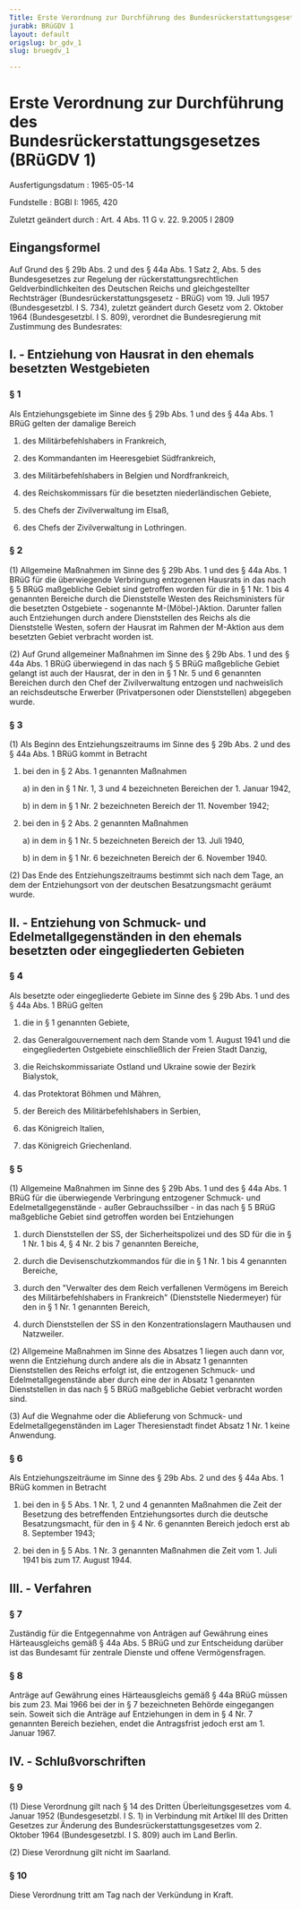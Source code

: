 ```yaml
---
Title: Erste Verordnung zur Durchführung des Bundesrückerstattungsgesetzes
jurabk: BRüGDV 1
layout: default
origslug: br_gdv_1
slug: bruegdv_1

---
```


# Erste Verordnung zur Durchführung des Bundesrückerstattungsgesetzes (BRüGDV 1)

Ausfertigungsdatum
:   1965-05-14

Fundstelle
:   BGBl I: 1965, 420

Zuletzt geändert durch
:   Art. 4 Abs. 11 G v. 22. 9.2005 I 2809


## Eingangsformel

Auf Grund des § 29b Abs. 2 und des § 44a Abs. 1 Satz 2, Abs. 5 des
Bundesgesetzes zur Regelung der rückerstattungsrechtlichen
Geldverbindlichkeiten des Deutschen Reichs und gleichgestellter
Rechtsträger (Bundesrückerstattungsgesetz - BRüG) vom 19. Juli 1957
(Bundesgesetzbl. I S. 734), zuletzt geändert durch Gesetz vom 2.
Oktober 1964 (Bundesgesetzbl. I S. 809), verordnet die Bundesregierung
mit Zustimmung des Bundesrates:


## I. - Entziehung von Hausrat in den ehemals besetzten Westgebieten



### § 1

Als Entziehungsgebiete im Sinne des § 29b Abs. 1 und des § 44a Abs. 1
BRüG gelten der damalige Bereich

1.  des Militärbefehlshabers in Frankreich,


2.  des Kommandanten im Heeresgebiet Südfrankreich,


3.  des Militärbefehlshabers in Belgien und Nordfrankreich,


4.  des Reichskommissars für die besetzten niederländischen Gebiete,


5.  des Chefs der Zivilverwaltung im Elsaß,


6.  des Chefs der Zivilverwaltung in Lothringen.





### § 2

(1) Allgemeine Maßnahmen im Sinne des § 29b Abs. 1 und des § 44a Abs.
1 BRüG für die überwiegende Verbringung entzogenen Hausrats in das
nach § 5 BRüG maßgebliche Gebiet sind getroffen worden für die in § 1
Nr. 1 bis 4 genannten Bereiche durch die Dienststelle Westen des
Reichsministers für die besetzten Ostgebiete - sogenannte
M-(Möbel-)Aktion. Darunter fallen auch Entziehungen durch andere
Dienststellen des Reichs als die Dienststelle Westen, sofern der
Hausrat im Rahmen der M-Aktion aus dem besetzten Gebiet verbracht
worden ist.

(2) Auf Grund allgemeiner Maßnahmen im Sinne des § 29b Abs. 1 und des
§ 44a Abs. 1 BRüG überwiegend in das nach § 5 BRüG maßgebliche Gebiet
gelangt ist auch der Hausrat, der in den in § 1 Nr. 5 und 6 genannten
Bereichen durch den Chef der Zivilverwaltung entzogen und nachweislich
an reichsdeutsche Erwerber (Privatpersonen oder Dienststellen)
abgegeben wurde.


### § 3

(1) Als Beginn des Entziehungszeitraums im Sinne des § 29b Abs. 2 und
des § 44a Abs. 1 BRüG kommt in Betracht

1.  bei den in § 2 Abs. 1 genannten Maßnahmen

    a)  in den in § 1 Nr. 1, 3 und 4 bezeichneten Bereichen der 1. Januar
        1942,


    b)  in dem in § 1 Nr. 2 bezeichneten Bereich der 11. November 1942;





2.  bei den in § 2 Abs. 2 genannten Maßnahmen

    a)  in dem in § 1 Nr. 5 bezeichneten Bereich der 13. Juli 1940,


    b)  in dem in § 1 Nr. 6 bezeichneten Bereich der 6. November 1940.







(2) Das Ende des Entziehungszeitraums bestimmt sich nach dem Tage, an
dem der Entziehungsort von der deutschen Besatzungsmacht geräumt
wurde.


## II. - Entziehung von Schmuck- und Edelmetallgegenständen in den ehemals besetzten oder eingegliederten Gebieten



### § 4

Als besetzte oder eingegliederte Gebiete im Sinne des § 29b Abs. 1 und
des § 44a Abs. 1 BRüG gelten

1.  die in § 1 genannten Gebiete,


2.  das Generalgouvernement nach dem Stande vom 1. August 1941 und die
    eingegliederten Ostgebiete einschließlich der Freien Stadt Danzig,


3.  die Reichskommissariate Ostland und Ukraine sowie der Bezirk
    Bialystok,


4.  das Protektorat Böhmen und Mähren,


5.  der Bereich des Militärbefehlshabers in Serbien,


6.  das Königreich Italien,


7.  das Königreich Griechenland.





### § 5

(1) Allgemeine Maßnahmen im Sinne des § 29b Abs. 1 und des § 44a Abs.
1 BRüG für die überwiegende Verbringung entzogener Schmuck- und
Edelmetallgegenstände - außer Gebrauchssilber - in das nach § 5 BRüG
maßgebliche Gebiet sind getroffen worden bei Entziehungen

1.  durch Dienststellen der SS, der Sicherheitspolizei und des SD für die
    in § 1 Nr. 1 bis 4, § 4 Nr. 2 bis 7 genannten Bereiche,


2.  durch die Devisenschutzkommandos für die in § 1 Nr. 1 bis 4 genannten
    Bereiche,


3.  durch den "Verwalter des dem Reich verfallenen Vermögens im Bereich
    des Militärbefehlshabers in Frankreich" (Dienststelle Niedermeyer) für
    den in § 1 Nr. 1 genannten Bereich,


4.  durch Dienststellen der SS in den Konzentrationslagern Mauthausen und
    Natzweiler.




(2) Allgemeine Maßnahmen im Sinne des Absatzes 1 liegen auch dann vor,
wenn die Entziehung durch andere als die in Absatz 1 genannten
Dienststellen des Reichs erfolgt ist, die entzogenen Schmuck- und
Edelmetallgegenstände aber durch eine der in Absatz 1 genannten
Dienststellen in das nach § 5 BRüG maßgebliche Gebiet verbracht worden
sind.

(3) Auf die Wegnahme oder die Ablieferung von Schmuck- und
Edelmetallgegenständen im Lager Theresienstadt findet Absatz 1 Nr. 1
keine Anwendung.


### § 6

Als Entziehungszeiträume im Sinne des § 29b Abs. 2 und des § 44a Abs.
1 BRüG kommen in Betracht

1.  bei den in § 5 Abs. 1 Nr. 1, 2 und 4 genannten Maßnahmen die Zeit der
    Besetzung des betreffenden Entziehungsortes durch die deutsche
    Besatzungsmacht, für den in § 4 Nr. 6 genannten Bereich jedoch erst ab
    8\. September 1943;


2.  bei den in § 5 Abs. 1 Nr. 3 genannten Maßnahmen die Zeit vom 1. Juli
    1941 bis zum 17. August 1944.





## III. - Verfahren



### § 7

Zuständig für die Entgegennahme von Anträgen auf Gewährung eines
Härteausgleichs gemäß § 44a Abs. 5 BRüG und zur Entscheidung darüber
ist das Bundesamt für zentrale Dienste und offene Vermögensfragen.


### § 8

Anträge auf Gewährung eines Härteausgleichs gemäß § 44a BRüG müssen
bis zum 23. Mai 1966 bei der in § 7 bezeichneten Behörde eingegangen
sein. Soweit sich die Anträge auf Entziehungen in dem in § 4 Nr. 7
genannten Bereich beziehen, endet die Antragsfrist jedoch erst am 1.
Januar 1967.


## IV. - Schlußvorschriften



### § 9

(1) Diese Verordnung gilt nach § 14 des Dritten Überleitungsgesetzes
vom 4. Januar 1952 (Bundesgesetzbl. I S. 1) in Verbindung mit Artikel
III des Dritten Gesetzes zur Änderung des
Bundesrückerstattungsgesetzes vom 2. Oktober 1964 (Bundesgesetzbl. I
S. 809) auch im Land Berlin.

(2) Diese Verordnung gilt nicht im Saarland.


### § 10

Diese Verordnung tritt am Tag nach der Verkündung in Kraft.

